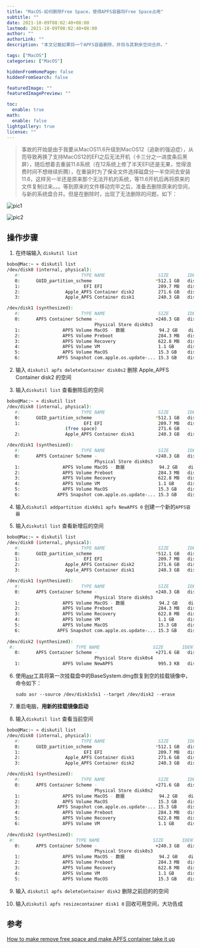 ```yaml
---
title: "MacOS-如何删除Free Space，使得APFS容器将Free Space占用"
subtitle: ""
date: 2021-10-09T08:02:40+08:00
lastmod: 2021-10-09T08:02:40+08:00
author: ""
authorLink: ""
description: "本文记载如果将一个APFS容器删除，并将与其剩余空间合并。"

tags: ["MacOS"]
categories: ["MacOS"]

hiddenFromHomePage: false
hiddenFromSearch: false

featuredImage: ""
featuredImagePreview: ""

toc:
  enable: true
math:
  enable: false
lightgallery: true
license: ""
---
```

<!--more-->

> 事故的开始是由于我要从MacOS11.6升级到MacOS12（追新的强迫症），从而导致再换了支持MacOS12的EFI之后无法开机（卡三分之一进度条后黑屏），随后想着去重装11.6系统（在12系统上修了半天EFI还是无果，觉得浪费时间不想继续折腾），在重装时为了保全文件选择磁盘分一半空间去安装11.6，这样另一半还是原来那个无法开机的系统，等11.6开机后再将原来的文件复制过来。。。等到原来的文件移动完毕之后，准备去删除原来的空间，与新的系统盘合并。但是在删除时，出现了无法删除的问题，如下：

![](https://pic.yqqy.top/blog/202110081041194.jpg "pic1")

![](https://pic.yqqy.top/blog/202110081041110.jpg "pic2")

## 操作步骤

1. 在终端输入 `diskutil list`

```bash
bobo@Mac:~ » diskutil list
/dev/disk0 (internal, physical):
   #:                       TYPE NAME                    SIZE       IDENTIFIER
   0:      GUID_partition_scheme                        *512.1 GB   disk0
   1:                        EFI EFI                     209.7 MB   disk0s1
   2:                 Apple_APFS Container disk2         271.6 GB   disk0s2
   3:                 Apple_APFS Container disk1         240.3 GB   disk0s3

/dev/disk1 (synthesized):
   #:                       TYPE NAME                    SIZE       IDENTIFIER
   0:      APFS Container Scheme -                      +240.3 GB   disk1
                                 Physical Store disk0s3
   1:                APFS Volume MacOS - 数据             94.2 GB    disk1s1
   2:                APFS Volume Preboot                 284.3 MB   disk1s2
   3:                APFS Volume Recovery                622.8 MB   disk1s3
   4:                APFS Volume VM                      1.1 GB     disk1s4
   5:                APFS Volume MacOS                   15.3 GB    disk1s5
   6:              APFS Snapshot com.apple.os.update-... 15.3 GB    disk1s5s1
```

2. 输入 `diskutil apfs deleteContainer disk0s2` 删除 Apple_APFS Container disk2 的空间

3. 输入`diskutil list` 查看删除后的空间

```bash
bobo@Mac:~ » diskutil list
/dev/disk0 (internal, physical):
   #:                       TYPE NAME                    SIZE       IDENTIFIER
   0:      GUID_partition_scheme                        *512.1 GB   disk0
   1:                        EFI EFI                     209.7 MB   disk0s1
                      (free space)                       271.6 GB   -
   2:                 Apple_APFS Container disk1         240.3 GB   disk0s3

/dev/disk1 (synthesized):
   #:                       TYPE NAME                    SIZE       IDENTIFIER
   0:      APFS Container Scheme -                      +240.3 GB   disk1
                                 Physical Store disk0s3
   1:                APFS Volume MacOS - 数据             94.2 GB    disk1s1
   2:                APFS Volume Preboot                 284.3 MB   disk1s2
   3:                APFS Volume Recovery                622.8 MB   disk1s3
   4:                APFS Volume VM                      1.1 GB     disk1s4
   5:                APFS Volume MacOS                   15.3 GB    disk1s5
   6:              APFS Snapshot com.apple.os.update-... 15.3 GB    disk1s5s1
```

4. 输入`diskutil addpartition disk0s1 apfs NewAPFS 0` 创建一个新的`APFS容器`

5. 输入`diskutil list` 查看新增后的空间

```bash
bobo@Mac:~ » diskutil list
/dev/disk0 (internal, physical):
   #:                       TYPE NAME                    SIZE       IDENTIFIER
   0:      GUID_partition_scheme                        *512.1 GB   disk0
   1:                        EFI EFI                     209.7 MB   disk0s1
   2:                 Apple_APFS Container disk2         271.6 GB   disk0s4
   3:                 Apple_APFS Container disk1         240.3 GB   disk0s3

/dev/disk1 (synthesized):
   #:                       TYPE NAME                    SIZE       IDENTIFIER
   0:      APFS Container Scheme -                      +240.3 GB   disk1
                                 Physical Store disk0s3
   1:                APFS Volume MacOS - 数据             94.2 GB    disk1s1
   2:                APFS Volume Preboot                 284.3 MB   disk1s2
   3:                APFS Volume Recovery                622.8 MB   disk1s3
   4:                APFS Volume VM                      1.1 GB     disk1s4
   5:                APFS Volume MacOS                   15.3 GB    disk1s5
   6:              APFS Snapshot com.apple.os.update-... 15.3 GB    disk1s5s1
   
/dev/disk2 (synthesized):
 #:                       TYPE NAME                    SIZE       IDENTIFIER
   0:      APFS Container Scheme -                      +271.6 GB   disk2
                                 Physical Store disk0s4
   1:                APFS Volume NewAPFS                 995.3 KB   disk2s1                 
```

6. 使用[asr](https://en.wikipedia.org/wiki/Apple_Software_Restore)工具将第一次挂载盘中的BaseSystem.dmg恢复到空的挂载镜像中，命令如下：

   `sudo asr --source /dev/disk1s5s1 --target /dev/disk2 --erase`

7. 重启电脑，**用新的挂载镜像启动**

8. 输入`diskutil list` 查看当前空间

```bash
bobo@Mac:~ » diskutil list
/dev/disk0 (internal, physical):
   #:                       TYPE NAME                    SIZE       IDENTIFIER
   0:      GUID_partition_scheme                        *512.1 GB   disk0
   1:                        EFI EFI                     209.7 MB   disk0s1
   2:                 Apple_APFS Container disk1         271.6 GB   disk0s2
   3:                 Apple_APFS Container disk2         240.3 GB   disk0s3

/dev/disk1 (synthesized):
   #:                       TYPE NAME                    SIZE       IDENTIFIER
   0:      APFS Container Scheme -                      +271.6 GB   disk1
                                 Physical Store disk0s2
   1:                APFS Volume MacOS - 数据             94.2 GB    disk1s1
   2:                APFS Volume MacOS                   15.3 GB    disk1s2
   3:              APFS Snapshot com.apple.os.update-... 15.3 GB    disk1s2s1
   4:                APFS Volume Preboot                 284.3 MB   disk1s3
   5:                APFS Volume Recovery                622.8 MB   disk1s4
   6:                APFS Volume VM                      1.1 GB     disk1s5
   
/dev/disk2 (synthesized):
 #:                       TYPE NAME                    SIZE       IDENTIFIER
   0:      APFS Container Scheme -                      +240.3 GB   disk2
                                 Physical Store disk0s3   
   1:                APFS Volume MacOS - 数据             94.2 GB    disk2s1
   2:                APFS Volume Preboot                 284.3 MB   disk2s2
   3:                APFS Volume Recovery                622.8 MB   disk2s3
   4:                APFS Volume VM                      1.1 GB     disk2s4
   5:                APFS Volume MacOS                   15.3 GB    disk2s5
```

9. 输入 `diskutil apfs deleteContainer disk2` 删除之前旧的的空间

10. 输入`diskutil apfs resizecontainer disk1 0`  回收可用空间，大功告成

## 参考

[How to make remove free space and make APFS container take it up](https://apple.stackexchange.com/questions/406962/how-to-make-remove-free-space-and-make-apfs-container-take-it-up/407055#407055)
